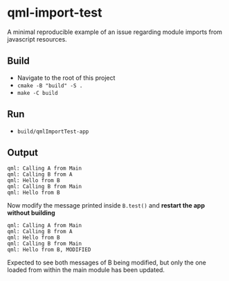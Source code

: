 # qml-import-test
A minimal reproducible example of an issue regarding module imports from javascript resources.  

## Build
- Navigate to the root of this project
- `cmake -B "build" -S .`
- `make -C build`

## Run
- `build/qmlImportTest-app`

## Output
```
qml: Calling A from Main
qml: Calling B from A
qml: Hello from B
qml: Calling B from Main
qml: Hello from B
```
Now modify the message printed inside `B.test()` and **restart the app without building**
```
qml: Calling A from Main
qml: Calling B from A
qml: Hello from B
qml: Calling B from Main
qml: Hello from B, MODIFIED
```
Expected to see both messages of B being modified, but only the one loaded from within the main module has been updated.

